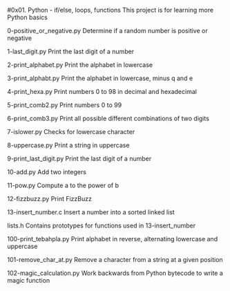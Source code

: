 #0x01. Python - if/else, loops, functions
This project is for learning more Python basics

0-positive_or_negative.py
Determine if a random number is positive or negative

1-last_digit.py
Print the last digit of a number

2-print_alphabet.py
Print the alphabet in lowercase

3-print_alphabt.py
Print the alphabet in lowercase, minus q and e

4-print_hexa.py
Print numbers 0 to 98 in decimal and hexadecimal

5-print_comb2.py
Print numbers 0 to 99

6-print_comb3.py
Print all possible different combinations of two digits

7-islower.py
Checks for lowercase character

8-uppercase.py
Print a string in uppercase

9-print_last_digit.py
Print the last digit of a number

10-add.py
Add two integers

11-pow.py
Compute a to the power of b

12-fizzbuzz.py
Print FizzBuzz

13-insert_number.c
Insert a number into a sorted linked list

lists.h
Contains prototypes for functions used in 13-insert_number

100-print_tebahpla.py
Print alphabet in reverse, alternating lowercase and uppercase

101-remove_char_at.py
Remove a character from a string at a given position

102-magic_calculation.py
Work backwards from Python bytecode to write a magic function
